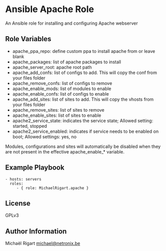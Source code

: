 Ansible Apache Role
===================

An Ansible role for installing and configuring Apache webserver

Role Variables
--------------

- apache_ppa_repo: define custom ppa to install apache from or leave blank
- apache_packages: list of apache packages to install
- apache_server_root: apache root path
- apache_add_confs: list of configs to add. This will copy the conf from your files folder
- apache_remove_confs: list of configs to remove
- apache_enable_mods: list of modules to enable
- apache_enable_confs: list of configs to enable
- apache_add_sites:  list of sites to add. This will copy the vhosts from your files folder
- apache_remove_sites: list of sites to remove
- apache_enable_sites: list of sites to enable
- apache2_service_state: indicates the service state; Allowed setting: started, stopped
- apache2_service_enabled: indicates if service needs to be enabled on boot; Allowed settings: yes, no

Modules, configurations and sites will automatically be disabled when they are not present in the effective
apache_enable_* variable.

Example Playbook
-------------------------

    - hosts: servers
      roles:
         - { role: MichaelRigart.apache }

License
-------

GPLv3

Author Information
------------------

Michaël Rigart <michael@netronix.be>
